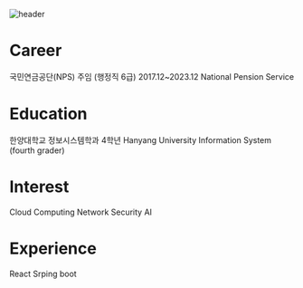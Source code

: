 ![header](https://capsule-render.vercel.app/api?text=WOOSUNG&animation=fadeIn)
# Career
 국민연금공단(NPS) 주임 (행정직 6급) 2017.12~2023.12 National Pension Service
# Education
 한양대학교 정보시스템학과 4학년 Hanyang University Information System (fourth grader)
# Interest
<h>Cloud Computing</h>
<h>Network Security</h>
<h>AI</h>

# Experience
React
Srping boot


